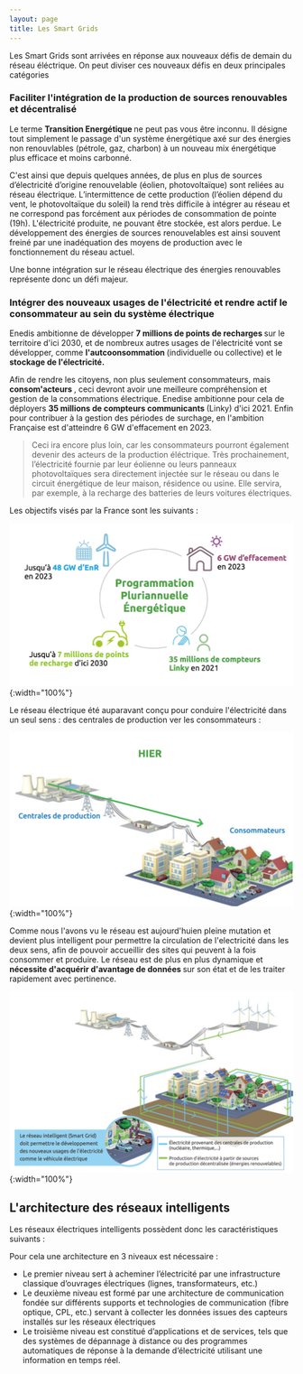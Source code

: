 ```yaml
---
layout: page
title: Les Smart Grids
---
```


Les Smart Grids sont arrivées en réponse aux nouveaux défis de demain du réseau éléctrique. On peut diviser ces nouveaux
défis en deux principales catégories 

### Faciliter l'intégration de la production de sources renouvables et décentralisé

Le terme <strong> Transition Energétique </strong> ne peut pas vous être inconnu. Il désigne tout simplement le
passage d'un système énergétique axé sur des énergies non renouvlables (pétrole, gaz, charbon) à un nouveau mix
énergétique plus efficace et moins carbonné. 

C'est ainsi que depuis quelques années, de plus en plus de sources d’électricité d’origine renouvelable (éolien, photovoltaïque) sont reliées au réseau électrique. L’intermittence de cette production (l’éolien dépend du vent, le photovoltaïque du soleil) la rend très difficile à intégrer au réseau et ne correspond pas forcément aux périodes de consommation de pointe (19h). L'électricité produite, ne pouvant être stockée, est alors perdue. Le développement des énergies de sources renouvelables est ainsi souvent freiné par une inadéquation des moyens de production avec le fonctionnement du réseau actuel.

Une bonne intégration sur le réseau électrique des énergies renouvables représente donc un défi majeur. 

### Intégrer des nouveaux usages de l'électricité et rendre actif le consommateur au sein du système électrique 

Enedis ambitionne de développer <strong>7 millions de points de recharges </strong>sur le territoire d'ici 2030, et de nombreux autres
usages de l'électricité vont se développer, comme <strong>l'autcoonsommation </strong>(individuelle ou collective) et le <strong> stockage de l'électricité. </strong>

Afin de rendre les citoyens, non plus seulement consommateurs, mais <strong> consom'acteurs </strong>, ceci devront
avoir une meilleure compréhension et gestion de la consommations électrique. Enedise ambitionne pour cela de déployers
<strong>35 millions de compteurs communicants </strong> (Linky) d'ici 2021. Enfin pour contribuer à la gestion des périodes
de surchage, en l'ambition Française est d'atteindre 6 GW d'effacement en 2023. 

> Ceci ira encore plus loin, car les consommateurs pourront également devenir des acteurs de la production éléctrique. Très prochainement, l’électricité fournie par leur éolienne ou leurs panneaux photovoltaïques sera directement injectée sur le réseau ou dans le circuit énergétique de leur maison, résidence ou usine. Elle servira, par exemple, à la recharge des batteries de leurs voitures électriques.

Les objectifs visés par la France sont les suivants :

![Défis France](/Images/defis.png/){:width="100%"}

Le réseau électrique été auparavant conçu pour conduire l'électricité dans un seul sens : des centrales de production ver les consommateurs :

![Reseau Ancien](/Images/reseau_ancien.png/){:width="100%"}

Comme nous l'avons vu le réseau est aujourd'huien pleine mutation et devient plus intelligent pour permettre la 
circulation de l'electricité dans les deux sens, afin de pouvoir accueillir des sites qui peuvent à la fois consommer et produire.
Le réseau est de plus en plus dynamique et <strong> nécessite d'acquérir d'avantage de données </strong> sur son état 
et de les traiter rapidement avec pertinence. 

![Reseau Nouveau](/Images/reseau_nouveau.png/){:width="100%"}

## L'architecture des réseaux intelligents

Les réseaux électriques intelligents possèdent donc les caractéristiques suivants :

Pour cela une architecture en 3 niveaux est nécessaire :

* Le premier niveau sert à acheminer l’électricité par une infrastructure classique d’ouvrages électriques (lignes, transformateurs, etc.) 
* Le deuxième niveau est formé par une architecture de communication fondée sur différents supports et technologies de communication (fibre optique, CPL, etc.) servant à collecter les données issues des capteurs installés sur les réseaux électriques
* Le troisième niveau est constitué d’applications et de services, tels que des systèmes de dépannage à distance ou des programmes automatiques de réponse à la demande d’électricité utilisant une information en temps réel.



